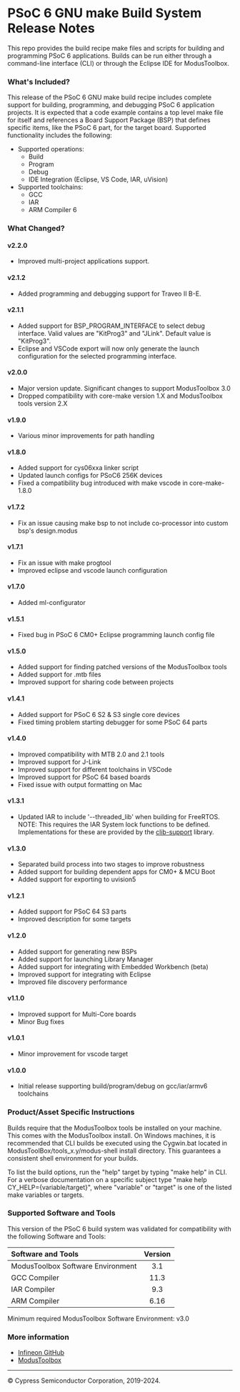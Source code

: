 # PSoC 6 GNU make Build System Release Notes
This repo provides the build recipe make files and scripts for building and programming PSoC 6 applications. Builds can be run either through a command-line interface (CLI) or through the Eclipse IDE for ModusToolbox.

### What's Included?
This release of the PSoC 6 GNU make build recipe includes complete support for building, programming, and debugging PSoC 6 application projects. It is expected that a code example contains a top level make file for itself and references a Board Support Package (BSP) that defines specific items, like the PSoC 6 part, for the target board. Supported functionality includes the following:

* Supported operations:
    * Build
    * Program
    * Debug
    * IDE Integration (Eclipse, VS Code, IAR, uVision)
* Supported toolchains:
    * GCC
    * IAR
    * ARM Compiler 6

### What Changed?
#### v2.2.0
* Improved multi-project applications support.

#### v2.1.2
* Added programming and debugging support for Traveo II B-E.

#### v2.1.1
* Added support for BSP_PROGRAM_INTERFACE to select debug interface. Valid values are "KitProg3" and "JLink". Default value is "KitProg3".
* Eclipse and VSCode export will now only generate the launch configuration for the selected programming interface.

#### v2.0.0
* Major version update. Significant changes to support ModusToolbox 3.0
* Dropped compatibility with core-make version 1.X and ModusToolbox tools version 2.X

#### v1.9.0
* Various minor improvements for path handling

#### v1.8.0
* Added support for cys06xxa linker script
* Updated launch configs for PSoC6 256K devices
* Fixed a compatibility bug introduced with make vscode in core-make-1.8.0

#### v1.7.2
* Fix an issue causing make bsp to not include co-processor into custom bsp's design.modus

#### v1.7.1
* Fix an issue with make progtool
* Improved eclipse and vscode launch configuration

#### v1.7.0
* Added ml-configurator

#### v1.5.1
* Fixed bug in PSoC 6 CM0+ Eclipse programming launch config file

#### v1.5.0
* Added support for finding patched versions of the ModusToolbox tools
* Added support for .mtb files
* Improved support for sharing code between projects

#### v1.4.1
* Added support for PSoC 6 S2 & S3 single core devices
* Fixed timing problem starting debugger for some PSoC 64 parts

#### v1.4.0
* Improved compatibility with MTB 2.0 and 2.1 tools
* Improved support for J-Link
* Improved support for different toolchains in VSCode
* Improved support for PSoC 64 based boards
* Fixed issue with output formatting on Mac

#### v1.3.1
* Updated IAR to include '--threaded\_lib' when building for FreeRTOS.
NOTE: This requires the IAR System lock functions to be defined. Implementations for these are provided by the [clib-support](https://github.com/Infineon/clib-support) library.

#### v1.3.0
* Separated build process into two stages to improve robustness
* Added support for building dependent apps for CM0+ & MCU Boot
* Added support for exporting to uvision5

#### v1.2.1
* Added support for PSoC 64 S3 parts
* Improved description for some targets

#### v1.2.0
* Added support for generating new BSPs
* Added support for launching Library Manager
* Added support for integrating with Embedded Workbench (beta)
* Improved support for integrating with Eclipse
* Improved file discovery performance

#### v1.1.0
* Improved support for Multi-Core boards
* Minor Bug fixes

#### v1.0.1
* Minor improvement for vscode target

#### v1.0.0
* Initial release supporting build/program/debug on gcc/iar/armv6 toolchains

### Product/Asset Specific Instructions
Builds require that the ModusToolbox tools be installed on your machine. This comes with the ModusToolbox install. On Windows machines, it is recommended that CLI builds be executed using the Cygwin.bat located in ModusToolBox/tools\_x.y/modus-shell install directory. This guarantees a consistent shell environment for your builds.

To list the build options, run the "help" target by typing "make help" in CLI. For a verbose documentation on a specific subject type "make help CY\_HELP={variable/target}", where "variable" or "target" is one of the listed make variables or targets.

### Supported Software and Tools
This version of the PSoC 6 build system was validated for compatibility with the following Software and Tools:

| Software and Tools                        | Version |
| :---                                      | :----:  |
| ModusToolbox Software Environment         | 3.1     |
| GCC Compiler                              | 11.3    |
| IAR Compiler                              | 9.3     |
| ARM Compiler                              | 6.16    |

Minimum required ModusToolbox Software Environment: v3.0

### More information
* [Infineon GitHub](https://github.com/Infineon)
* [ModusToolbox](https://www.infineon.com/cms/en/design-support/tools/sdk/modustoolbox-software)

---
© Cypress Semiconductor Corporation, 2019-2024.

